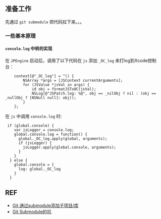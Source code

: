 ## 准备工作
先通过 `git submodule` 把代码拉下来。。。

### 一些基本原理
####  `console.log` 中转的实现
在 `JPEngine` 启动后，调用了以下代码在 `js` 添加 `_OC_log` 来打log到Xcode控制台：
```
    context[@"_OC_log"] = ^() {
        NSArray *args = [JSContext currentArguments];
        for (JSValue *jsVal in args) {
            id obj = formatJSToOC(jsVal);
            NSLog(@"JSPatch.log: %@", obj == _nilObj ? nil : (obj == _nullObj ? [NSNull null]: obj));
        }
    };
```

在 `js` 中调用 `console.log` 时:
```
 if (global.console) {
    var jsLogger = console.log;
    global.console.log = function() {
      global._OC_log.apply(global, arguments);
      if (jsLogger) {
        jsLogger.apply(global.console, arguments);
      }
    }
  } else {
    global.console = {
      log: global._OC_log
    }
  }
```

## REF
-   [Git 通过submodule添加子项目/库](http://my.oschina.net/iatbforever/blog/228914)
-   [Git Submodule的坑](http://www.cocoachina.com/industry/20130509/6161.html)
